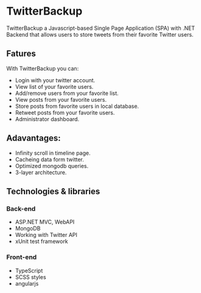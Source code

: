 # TwitterBackup

TwitterBackup a Javascript-based Single Page Application (SPA) with .NET Backend that allows users to store tweets from their favorite Twitter users.

## Fatures

With TwitterBackup you can:
* Login with your twitter account.
* View list of your favorite users.
* Add/remove users from your favorite list.
* View posts from your favorite users.
* Store posts from favorite users in local database.
* Retweet posts from your favorite users.
* Administrator dashboard.

## Adavantages:
* Infinity scroll in timeline page.
* Cacheing data form twitter.
* Optimized mongodb queries.
* 3-layer architecture.

## Technologies & libraries

### Back-end
* ASP.NET MVC, WebAPI
* MongoDB
* Working with Twitter API
* xUnit test framework

### Front-end
* TypeScript
* SCSS styles
* angularjs